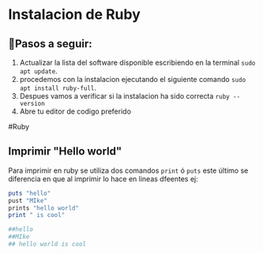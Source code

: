 # Instalacion de Ruby 
## :hammer:Pasos a seguir:
 1. Actualizar la lista del software disponible escribiendo en la terminal `sudo apt update`.
 2. procedemos con la instalacion ejecutando el siguiente comando `sudo apt install ruby-full`.
 3. Despues vamos a verificar si la instalacion ha sido correcta `ruby --version`
 4. Abre tu editor de codigo preferido
 
 #Ruby
 
 ## Imprimir "Hello world"
  Para imprimir en ruby se utiliza dos comandos `print` ó `puts` este último se diferencia en que al imprimir lo hace en lineas dfeentes ej:
  
  ```ruby 
  puts "hello"
  pust "MIke"
  prints "hello world"
  print " is cool"
  
  ##hello
  ##MIke
  ## hello world is cool
  
 

 
